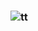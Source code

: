 ### ![tt](https://user-images.githubusercontent.com/87217964/172234717-ea031e8a-dcbe-4fd9-8b03-69d1f454f621.gif)





<!--
**sexuaIity/sexuaIity** is a ✨ _special_ ✨ repository because its `README.md` (this file) appears on your GitHub profile.

Here are some ideas to get you started:

- 🔭 I’m currently working on ...
- 🌱 I’m currently learning ...
- 👯 I’m looking to collaborate on ...
- 🤔 I’m looking for help with ...
- 💬 Ask me about ...
- 📫 How to reach me: ...
- 😄 Pronouns: ...
- ⚡ Fun fact: ...
-->

